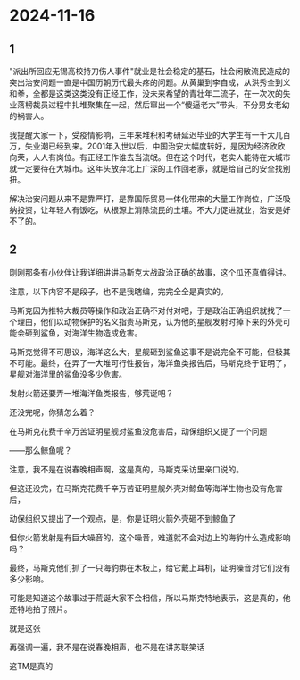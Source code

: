 # 2024-11-16

## 1


"派出所回应无锡高校持刀伤人事件"就业是社会稳定的基石，社会闲散流民造成的突出治安问题一直是中国历朝历代最头疼的问题。从黄巢到李自成，从洪秀全到义和拳，全都是这类这类没有正经工作，没未来希望的青壮年二流子，在一次次的失业落榜裁员过程中扎堆聚集在一起，然后窜出一个“傻逼老大”带头，不分男女老幼的祸害人。

我提醒大家一下，受疫情影响，三年来堆积和考研延迟毕业的大学生有一千大几百万，失业潮已经到来。2001年入世以后，中国治安大幅度转好，是因为经济欣欣向荣，人人有岗位。有正经工作谁去当流氓。但在这个时代，老实人能待在大城市就一定要待在大城市。这年头放弃北上广深的工作回老家，就是给自己的安全找别扭。

解决治安问题从来不是靠严打，是靠国际贸易一体化带来的大量工作岗位，广泛吸纳投资，让年轻人有饭吃，从根源上消除流民的土壤。不大力促进就业，治安是好不了的。






## 2


刚刚那条有小伙伴让我详细讲讲马斯克大战政治正确的故事，这个瓜还真值得讲。

注意，以下内容不是段子，也不是我瞎编，完完全全是真实的。

马斯克因为推特大裁员等操作和政治正确不对付对吧，于是政治正确组织就找了一个理由，他们以动物保护的名义指责马斯克，认为他的星舰发射时掉下来的外壳可能会砸到鲨鱼，对海洋生物造成危害。

马斯克觉得不可思议，海洋这么大，星舰砸到鲨鱼这事不是说完全不可能，但极其不可能。最终，在弄了一大堆可行性报告，海洋鱼类报告后，马斯克终于证明了，星舰对海洋里的鲨鱼没多少危害。

发射火箭还要弄一堆海洋鱼类报告，够荒诞吧？

还没完呢，你猜怎么着？

在马斯克花费千辛万苦证明星舰对鲨鱼没危害后，动保组织又提了一个问题

——那么鲸鱼呢？

注意，我不是在说春晚相声啊，这是真的，马斯克采访里亲口说的。

但这还没完，在马斯克花费千辛万苦证明星舰外壳对鲸鱼等海洋生物也没有危害后，

动保组织又提出了一个观点，是，你是证明火箭外壳砸不到鲸鱼了

但你火箭发射是有巨大噪音的，这个噪音，难道就不会对边上的海豹什么造成影响吗？

最终，马斯克他们抓了一只海豹绑在木板上，给它戴上耳机，证明噪音对它们没有多少影响。

可能是知道这个故事过于荒诞大家不会相信，所以马斯克特地表示，这是真的，他还特地拍了照片。

就是这张

再强调一遍，我不是在说春晚相声，也不是在讲苏联笑话

这TM是真的







